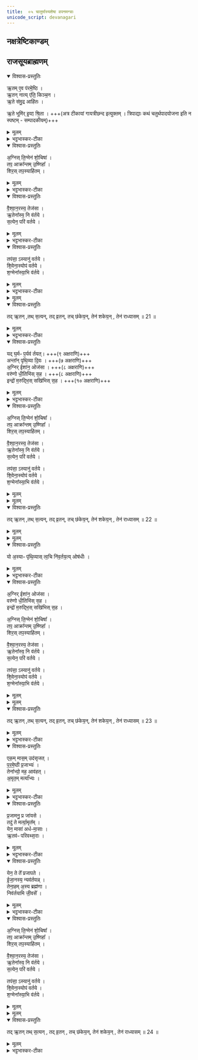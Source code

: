 ```yaml
---
title:  ०५ चातुर्मास्यशेषा वपनमन्त्राः
unicode_script: devanagari
---
```

## नक्षत्रेष्टिकाण्डम्‌

## राजसूयब्राह्मणम्
<details open><summary>विश्वास-प्रस्तुतिः</summary>

ऋ॒तम् ए॒व प॑रमे॒ष्ठि ।  
ऋ॒तन् नात्य् ए॑ति॒ किञ्च॒न ।  
ऋ॒ते स॑मु॒द्र आहि॑तः ।  

ऋ॒ते भूमि॑र् इ॒यꣵ श्रि॒ता ।   +++(अत्र टीकायां गायत्रीछन्द इत्युक्तम् । त्रिपाद्याः कथं चतुर्थपादयोजना इति न स्पष्टम् - सम्पादकीयम्)+++
</details>

<details><summary>मूलम्</summary>

ऋ॒तम् ए॒व प॑रमे॒ष्ठि ।  
ऋ॒तन् नात्य् ए॑ति॒ किञ्च॒न ।  
ऋ॒ते स॑मु॒द्र आहि॑तः ।  

ऋ॒ते भूमि॑र् इ॒यꣵ श्रि॒ता ।   +++(अत्र टीकायां गायत्रीछन्द इत्युक्तम् । त्रिपाद्याः कथं चतुर्थपादयोजना इति न स्पष्टम् - सम्पादकीयम्)+++
</details>

<details><summary>भट्टभास्कर-टीका</summary>

1 ऋतमित्यादि ॥ गायत्र्यः । ऋतं यज्ञः तत् एव परमेष्ठि परमे महिम्नि तिष्ठति । यद्वा - तदेव प्रजापतिः । ऋतं नात्येति नातिक्रामति किंचन किञ्चिदपि ऋतं एव सर्वं भूतम् । समुद्रोपि ऋते आहितः अवस्थितः । इयं च भूमिः ऋते स्थिता सर्वोत्पादकत्वाद्यज्ञस्य ॥
</details>

<details open><summary>विश्वास-प्रस्तुतिः</summary>

अ॒ग्निस् ति॒ग्मेन॑ शो॒चिषा॑ ।   
तप॒ आक्रा᳚न्तम् उ॒ष्णिहा᳚ ।   
शिर॒स् तप॒स्याहि॑तम् ।
</details>

<details><summary>मूलम्</summary>

अ॒ग्निस् ति॒ग्मेन॑ शो॒चिषा॑ ।   
तप॒ आक्रा᳚न्तम् उ॒ष्णिहा᳚ ।   
शिर॒स् तप॒स्याहि॑तम् ।
</details>

<details><summary>भट्टभास्कर-टीका</summary>

2 अग्निरिति ॥ अयं अग्निः तिग्मेन निशितेन शोचिषा तेजसा इत्थंभूतः । अङ्गनादिमान् आयसे निशितः क्षुर उच्यते । किञ्च - तपः तप्ताङ्गोऽयःक्षुरः उष्णिहा त्रिपदया त्रेण्या शलल्या आक्रान्तं अधिष्ठितः । किञ्च - अस्मिन् तपसि क्षुरे अस्य यजमानस्य शिर आहितं तदधीनत्वात् शिरस्संस्कारस्य ॥
</details>

<details open><summary>विश्वास-प्रस्तुतिः</summary>

वै॒श्वा॒न॒रस्य॒ तेज॑सा ।  
ऋ॒तेना᳚स्य॒ नि व॑र्तये ।  
स॒त्येन॒ परि॑ वर्तये  ।  
</details>

<details><summary>मूलम्</summary>

वै॒श्वा॒न॒रस्य॒ तेज॑सा ।  
ऋ॒तेना᳚स्य॒ नि व॑र्तये ।  
स॒त्येन॒ परि॑ वर्तये  ।  
</details>

<details><summary>भट्टभास्कर-टीका</summary>

3 वैश्वानरस्येति ॥ वैश्वानरस्य विश्वेषां नराणां सम्बधिनोऽग्नेः तेजसा तेजःपरिणामेन त्रेण्या ऋतेन सत्येन सेचनादिना अस्य केशान् निवर्तये आवप्तव्येभ्यः पृथक्करोमि ।
सत्येन स्वकार्याव्यभिचारिणा अनेन क्षुरेण केशान् परिवर्तये परिवापयामि । परिवापणं मद्राकरणम् । यथा 'मद्रात् परिवापणे'इति ॥
</details>

<details open><summary>विश्वास-प्रस्तुतिः</summary>

तप॑सा॒ ऽस्यानु॑ वर्तये ।   
शि॒वेना॒स्योप॑ वर्तये ।   
श॒ग्मेना᳚स्या॒भि व॑र्तये ।
</details>

<details><summary>मूलम्</summary>

तप॑सा॒ ऽस्यानु॑ वर्तये ।   
शि॒वेना॒स्योप॑ वर्तये ।   
श॒ग्मेना᳚स्या॒भि व॑र्तये ।
</details>

<details><summary>भट्टभास्कर-टीका</summary>

4 अस्य क्षुरस्य तपसा तापकार्योग नैशित्येन अनुवर्तये अनुधावामि अनुरूपं वपामि ।   
अस्य क्षुरस्य शिवेन सुखहेतुना रूपेण उपवर्तये उप्तानुप्तसमीकरणाय उप्तसमीपे वर्तयामि ।  
अस्य क्षुरस्य शग्मेन शक्तिविशेषेण अभिवर्तये उपरि वर्तये । अभिरूपत्वाय वा श्लक्ष्णीकरोमि उप्तकेशं प्रदेशम् ॥
</details>


<details><summary>मूलम्</summary>

तदृ॒तन्तथ्स॒त्यम् ।  
तद्व्र॒तन्तच्छ॑केयम् ।  
तेन॑ शकेय॒न्तेन॑ राध्यासम् ॥ 21 ॥   
</details>

<details open><summary>विश्वास-प्रस्तुतिः</summary>

तद् ऋ॒तन् ,तथ् स॒त्यन्, तद् व्र॒तन्, तच् छ॑केय॒न्,  तेन॑ शकेय॒न् , तेन॑ राध्यासम् ॥ 21 ॥
</details>

<details><summary>मूलम्</summary>

तद् ऋ॒तन् ,तथ् स॒त्यन्, तद् व्र॒तन्, तच् छ॑केय॒न्,  तेन॑ शकेय॒न् , तेन॑ राध्यासम् ॥ 21 ॥
</details>

<details><summary>भट्टभास्कर-टीका</summary>

5 निवर्त्यमाने यजमानो जपति - तदृतमित्यादि ॥ यजुः । यदेतत् क्रियते निवर्तनं तत् एतत् ऋतं यज्ञः । तत् एतत् सत्यं अमोघम् ।   
तत् एतत् व्रतं नातः परं व्रतमस्ति ।   
तादृशं तत् कर्म शकेयं निर्वोढुं समर्थो भूयासम् ।   
तेन अनेन शकेयं अभिमतं फलं साधयितुं समर्थो भूयासं तेन चानेन राध्यासं बुद्धिमान् भूयासम् । शकेराशिषि लिङि 'लिङ्याशिष्यङ्'॥
</details>

<details open><summary>विश्वास-प्रस्तुतिः</summary>

यद् घ॒र्मᳶ प॒र्यव॑ र्तयत्।   +++(९ अक्षराणि)+++   
अन्ता᳚न् पृथि॒व्या दि॒वः ।  +++(७ अक्षराणि)+++  
अ॒ग्निर् ईशा॑न॒ ओज॑सा ।  +++(८ अक्षराणि)+++  
वरु॑णो धी॒तिभि॑स् स॒ह ।  +++(८ अक्षराणि)+++  
इन्द्रो॑ म॒रुद्भि॒स् सखि॑भिस् स॒ह । +++(१० अक्षराणि)+++  
</details>

<details><summary>मूलम्</summary>

यद् घ॒र्मᳶ प॒र्यव॑ र्तयत्।   +++(९ अक्षराणि)+++   
अन्ता᳚न् पृथि॒व्या दि॒वः ।  +++(७ अक्षराणि)+++  
अ॒ग्निर् ईशा॑न॒ ओज॑सा ।  +++(८ अक्षराणि)+++  
वरु॑णो धी॒तिभि॑स् स॒ह ।  +++(८ अक्षराणि)+++  
इन्द्रो॑ म॒रुद्भि॒स् सखि॑भिस् स॒ह । +++(१० अक्षराणि)+++  
</details>

<details><summary>भट्टभास्कर-टीका</summary>

6 वरुणप्रघासेषु पूर्ववत् निवर्तनं, सर्वं वापयेत्, मन्त्रादिर्विक्रियते - यत्घर्म इति ॥ त्रिष्टुप् 'चतुर्भिरष्टाक्षरैर्द्वादशाक्षरेण चैकेन त्रिष्टुप्'इति । पङ्क्तिर्वा । घर्मः आदित्यः यत् यस्मात् पर्यवर्तयत् रश्मिभिर्निर्जलानकरोत् मुण्डीकृतवानिव ।
पृथिव्या अन्तान् अवयवान् दिवश्चान्तान् पर्यवर्तयदित्येव ।
अग्निरीशानः समर्थः ओजसा तयोरन्तान् पर्यवर्तयत् । वरुणश्च धीतिभिः उदकव्यापारैः सह तयोरन्तान् पर्यवर्तयत् ।
इन्द्रश्च मरुद्भिः सखिभिः समानख्यानैः सह तयोरन्तान् पर्यवर्तयत् यस्मादेवं तेऽप्यकुनर्वन् तस्मादहमपि अग्निस्तिग्मेनेति । समानं पूर्वेण ॥
</details>

<details open><summary>विश्वास-प्रस्तुतिः</summary>

अ॒ग्निस् ति॒ग्मेन॑ शो॒चिषा᳚ ।   
तप॒ आक्रा᳚न्तम् उ॒ष्णिहा᳚ ।  
शिर॒स् तप॒स्याहि॑तम् ।


वै॒श्वा॒न॒रस्य॒ तेज॑सा  ।   
ऋ॒तेना᳚स्य॒ नि व॑र्तये ।  
स॒त्येन॒ परि॑ वर्तये ।  

तप॑सा॒ ऽस्यानु॑ वर्तये ।   
शि॒वेना॒स्योप॑ वर्तये ।   
श॒ग्मेना᳚स्या॒भि व॑र्तये ।
</details>

<details><summary>मूलम्</summary>

अ॒ग्निस् ति॒ग्मेन॑ शो॒चिषा᳚ ।   
तप॒ आक्रा᳚न्तम् उ॒ष्णिहा᳚ ।  
शिर॒स् तप॒स्याहि॑तम् ।


वै॒श्वा॒न॒रस्य॒ तेज॑सा  ।   
ऋ॒तेना᳚स्य॒ नि व॑र्तये ।  
स॒त्येन॒ परि॑ वर्तये ।  

तप॑सा॒ ऽस्यानु॑ वर्तये ।   
शि॒वेना॒स्योप॑ वर्तये ।   
श॒ग्मेना᳚स्या॒भि व॑र्तये ।
</details>


<details><summary>मूलम्</summary>

तदृ॒तन्तथ्स॒त्यम् ।
तद्व्र॒तन्तच्छ॑केयम् ।
तेन॑ शकेय॒न्तेन॑ राध्यासम् ॥ 22 ॥
</details>

<details open><summary>विश्वास-प्रस्तुतिः</summary>

तद् ऋ॒तन् ,तथ् स॒त्यन्, तद् व्र॒तन्, तच् छ॑केय॒न्,  तेन॑ शकेय॒न् , तेन॑ राध्यासम् ॥  22 ॥
</details>

<details><summary>मूलम्</summary>

तद् ऋ॒तन् ,तथ् स॒त्यन्, तद् व्र॒तन्, तच् छ॑केय॒न्,  तेन॑ शकेय॒न् , तेन॑ राध्यासम् ॥  22 ॥
</details>


<details><summary>मूलम्</summary>

यो अ॒स्याᳶ पृ॑थि॒व्यास्त्व॒चि ।
नि॒व॒र्तय॒त्योष॑धीः ।
</details>

<details open><summary>विश्वास-प्रस्तुतिः</summary>

यो अ॒स्याᳶ पृ॑थि॒व्यास् त्व॒चि नि॑व॒र्तय॒त्य् ओष॑धीः ।
</details>

<details><summary>मूलम्</summary>

यो अ॒स्याᳶ पृ॑थि॒व्यास् त्व॒चि नि॑व॒र्तय॒त्य् ओष॑धीः ।
</details>

<details><summary>भट्टभास्कर-टीका</summary>

7 अथ साकमेधेषु पूर्ववन्निवर्तनादीनि । मन्त्रादिस्तु विक्रियते यो अस्या इति । पङ्क्तिः ॥ यो अस्याः पृथिव्याः त्वचि उपरि प्ररूढामौषधिं (ढा ओषधीः) निवर्तयति दाहेन परिवापयति वा ।
</details>

<details open><summary>विश्वास-प्रस्तुतिः</summary>

अ॒ग्निर् ईशा॑न॒ ओज॑सा ।   
वरु॑णो धी॒तिभि॑स् स॒ह ।   
इन्द्रो॑ म॒रुद्भि॒स् सखि॑भिस् स॒ह ।  

अ॒ग्निस् ति॒ग्मेन॑ शो॒चिषा᳚ ।  
तप॒ आक्रा᳚न्तम् उ॒ष्णिहा᳚ ।  
शिर॒स् तप॒स्याहि॑तम् ।

वै॒श्वा॒न॒रस्य॒ तेज॑सा  ।   
ऋ॒तेना᳚स्य॒ नि व॑र्तये ।  
स॒त्येन॒ परि॑ वर्तये ।  

तप॑सा॒ ऽस्यानु॑ वर्तये ।   
शि॒वेना॒स्योप॑ वर्तये ।   
श॒ग्मेना᳚स्या॒भि व॑र्तये ।
</details>

<details><summary>मूलम्</summary>

अ॒ग्निर् ईशा॑न॒ ओज॑सा ।   
वरु॑णो धी॒तिभि॑स् स॒ह ।   
इन्द्रो॑ म॒रुद्भि॒स् सखि॑भिस् स॒ह ।  

अ॒ग्निस् ति॒ग्मेन॑ शो॒चिषा᳚ ।  
तप॒ आक्रा᳚न्तम् उ॒ष्णिहा᳚ ।  
शिर॒स् तप॒स्याहि॑तम् ।

वै॒श्वा॒न॒रस्य॒ तेज॑सा  ।   
ऋ॒तेना᳚स्य॒ नि व॑र्तये ।  
स॒त्येन॒ परि॑ वर्तये ।  

तप॑सा॒ ऽस्यानु॑ वर्तये ।   
शि॒वेना॒स्योप॑ वर्तये ।   
श॒ग्मेना᳚स्या॒भि व॑र्तये ।
</details>


<details><summary>मूलम्</summary>

तदृ॒तन्तथ्स॒त्यम् ।
तद्व्र॒तन्तच्छ॑केयम् ।
तेन॑ शकेय॒न्तेन॑ राध्यासम् ॥ 23 ॥  
</details>

<details open><summary>विश्वास-प्रस्तुतिः</summary>

तद् ऋ॒तन् ,तथ् स॒त्यन्, तद् व्र॒तन्, तच् छ॑केय॒न्,  तेन॑ शकेय॒न् , तेन॑ राध्यासम् ॥ 23 ॥  
</details>

<details><summary>मूलम्</summary>

तद् ऋ॒तन् ,तथ् स॒त्यन्, तद् व्र॒तन्, तच् छ॑केय॒न्,  तेन॑ शकेय॒न् , तेन॑ राध्यासम् ॥ 23 ॥  
</details>

<details><summary>भट्टभास्कर-टीका</summary>

अग्निरीशान इत्यादि ॥ समानम् ॥
</details>

<details open><summary>विश्वास-प्रस्तुतिः</summary>

एक॒म् मास॒म् उद॑सृजत् ।  
प॒र॒मे॒ष्ठी प्र॒जाभ्यः॑ ।  
तेना᳚भ्यो॒ मह॒ आव॑हत् ।  
अ॒मृत॒म् मर्त्या᳚भ्यः ।
</details>

<details><summary>मूलम्</summary>

एक॒म् मास॒म् उद॑सृजत् ।  
प॒र॒मे॒ष्ठी प्र॒जाभ्यः॑ ।  
तेना᳚भ्यो॒ मह॒ आव॑हत् ।  
अ॒मृत॒म् मर्त्या᳚भ्यः ।
</details>

<details><summary>भट्टभास्कर-टीका</summary>

8 अथ शुनासीरिये निवर्तनादि पूर्ववत् । मन्त्रादिविकारस्तु - एकं मासमिति । तिस्रोऽनुष्टुभः ॥ अष्टपदाष्टिर्वा द्वितीया । एकं मासं कालांशं परमेष्ठी प्रजाभ्यः उदसृजत् उत्सृष्टमकरोत् पुत्रादिसाधारणत्वात् । यमुदसृजत् तेन कालेन आभ्यः मर्त्याभ्यो मरणशीलाभ्यः महो महत् महनीयं वा अमृतं अमृतत्वं आवहत् ।
</details>

<details open><summary>विश्वास-प्रस्तुतिः</summary>

प्र॒जामनु॒ प्र जा॑यसे ।  
तदु॑ ते मर्त्या॒मृत᳚म् ।   
येन॒ मासा॑ अर्ध-मा॒साः ।  
ऋ॒तव॑ᳶ परिवथ्स॒राः ।
</details>

<details><summary>मूलम्</summary>

प्र॒जामनु॒ प्र जा॑यसे ।  
तदु॑ ते मर्त्या॒मृत᳚म् ।   
येन॒ मासा॑ अर्ध-मा॒साः ।  
ऋ॒तव॑ᳶ परिवथ्स॒राः ।
</details>

<details><summary>भट्टभास्कर-टीका</summary>

किं पुनस्तदित्याह - प्रजामनु प्रजया सह प्रजायसे । तृतीयार्थेऽनोः कर्मप्रवचनीयत्वम् । हे मर्त्य! यजमान! मरणधर्मन् । ते तव तदु तदेव अमृतं अमृतत्वम् । न हि म्रियसे पुत्रपौत्रनप्त्रादिभावेन त्वमेवावतिष्ठसे । तस्मात्तं कालमेव प्रजाभ्य उदसृजत् उत्सृज्य चामृतत्वमावहद्येन परमेष्ठी ।   
</details>

<details open><summary>विश्वास-प्रस्तुतिः</summary>

येन॒ ते ते᳚ प्रजापते ।  
ई॒जा॒नस्य॒ न्यव॑र्तयन्न् ।  
तेना॒हम्  अ॒स्य ब्रह्म॑णा ।   
निव॑र्तयामि जी॒वसे᳚ ।  
</details>

<details><summary>मूलम्</summary>

येन॒ ते ते᳚ प्रजापते ।  
ई॒जा॒नस्य॒ न्यव॑र्तयन्न् ।  
तेना॒हम्  अ॒स्य ब्रह्म॑णा ।   
निव॑र्तयामि जी॒वसे᳚ ।  
</details>

<details><summary>भट्टभास्कर-टीका</summary>

अथ हे प्रजापते! तासां प्रजानां तादृशामृतत्वभाजां पते! ते च मासादयो येन ते तव ईजानस्य इष्टवतो न्यवर्तयन् तेन तादृशेन प्रशस्तेन ब्रह्मणा मन्त्रेण कर्मणा वा अस्य यजमानस्य निवर्तयामि जीवसे जीवयितुं यथोक्तामृतत्वलक्षणं प्राजापत्यमप्यायुरस्य यथा स्यादिति अयुष्यमिदं कर्म करोमि -
</details>

<details open><summary>विश्वास-प्रस्तुतिः</summary>

अ॒ग्निस् ति॒ग्मेन॑ शो॒चिषा᳚ ।  
तप॒ आक्रा᳚न्तम् उ॒ष्णिहा᳚ ।   
शिर॒स् तप॒स्याहि॑तम् ।  

वै॒श्वा॒न॒रस्य॒ तेज॑सा  ।  
ऋ॒तेना᳚स्य॒ नि व॑र्तये ।   
स॒त्येन॒ परि॑ वर्तये ।  

तप॑सा॒ ऽस्यानु॑ वर्तये ।   
शि॒वेना॒स्योप॑ वर्तये ।   
श॒ग्मेना᳚स्या॒भि व॑र्तये ।  
</details>

<details><summary>मूलम्</summary>

अ॒ग्निस् ति॒ग्मेन॑ शो॒चिषा᳚ ।  
तप॒ आक्रा᳚न्तम् उ॒ष्णिहा᳚ ।   
शिर॒स् तप॒स्याहि॑तम् ।  

वै॒श्वा॒न॒रस्य॒ तेज॑सा  ।  
ऋ॒तेना᳚स्य॒ नि व॑र्तये ।   
स॒त्येन॒ परि॑ वर्तये ।  

तप॑सा॒ ऽस्यानु॑ वर्तये ।   
शि॒वेना॒स्योप॑ वर्तये ।   
श॒ग्मेना᳚स्या॒भि व॑र्तये ।  
</details>


<details><summary>मूलम्</summary>

तदृ॒तन्तथ्स॒त्यम् ।   
तद्व्र॒तन्तच्छ॑केयम् ।   
तेन॑ शकेय॒न्तेन॑ राध्यासम् ॥ 24 ॥  
</details>

<details open><summary>विश्वास-प्रस्तुतिः</summary>

तद् ऋ॒तन् तथ् स॒त्यन् , तद् व्र॒तन् , तच् छ॑केय॒न्, तेन॑ शकेय॒न् , तेन॑ राध्यासम् ॥ 24 ॥
</details>

<details><summary>मूलम्</summary>

तद् ऋ॒तन् तथ् स॒त्यन् , तद् व्र॒तन् , तच् छ॑केय॒न्, तेन॑ शकेय॒न् , तेन॑ राध्यासम् ॥ 24 ॥
</details>

<details><summary>भट्टभास्कर-टीका</summary>

अग्निस्तिग्मेनेति । समानं परम् ॥

इति पञ्चमे पञ्चमोऽनुवाकः ॥  

</details>

